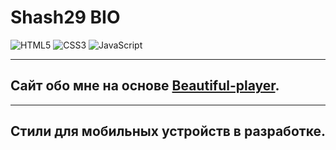 # Shash29 BIO

![HTML5](https://img.shields.io/badge/html5-%23E34F26.svg?style=for-the-badge&logo=html5&logoColor=white)
![CSS3](https://img.shields.io/badge/css3-%231572B6.svg?style=for-the-badge&logo=css3&logoColor=white)
![JavaScript](https://img.shields.io/badge/javascript-%23323330.svg?style=for-the-badge&logo=javascript&logoColor=%23F7DF1E)

---

## Сайт обо мне на основе [Beautiful-player](https://https://github.com/shash29exe/Beautiful-player).
---
## Стили для мобильных устройств в разработке.